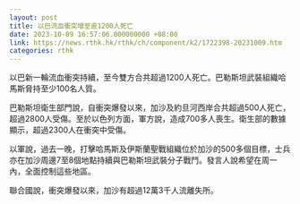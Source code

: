 ```yaml
---
layout: post
title: 以巴流血衝突增至逾1200人死亡
date: 2023-10-09 16:57:06.000000000 +08:00
link: https://news.rthk.hk/rthk/ch/component/k2/1722398-20231009.htm
categories: rthk
---
```


以巴新一輪流血衝突持續，至今雙方合共超過1200人死亡。巴勒斯坦武裝組織哈馬斯脅持至少100名人質。

巴勒斯坦衛生部門說，自衝突爆發以來，加沙及約旦河西岸合共超過500人死亡，超過2800人受傷。至於以色列方面，軍方說，造成700多人喪生。衛生部的數據顯示，超過2300人在衝突中受傷。

以軍說，過去一晚，打擊哈馬斯及伊斯蘭聖戰組織位於加沙的500多個目標，士兵亦在加沙周邊7至8個地點持續與巴勒斯坦武裝分子戰鬥。發言人說希望在周一內，全面控制這些地區。

聯合國說，衝突爆發以來，加沙有超過12萬3千人流離失所。

